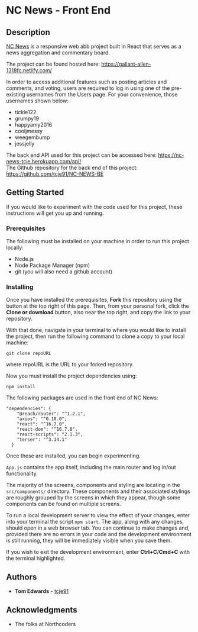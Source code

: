# NC News - Front End

## Description

[NC News](https://gallant-allen-1318fc.netlify.com/) is a responsive web abb project built in React that serves as a news aggregation and commentary board.

The project can be found hosted here: https://gallant-allen-1318fc.netlify.com/

In order to access additional features such as posting articles and comments, and voting, users are required to log in using one of the pre-existing usernames from the Users page. For your convenience, those usernames shown below:

* tickle122
* grumpy19
* happyamy2016
* cooljmessy
* weegembump
* jessjelly

The back end API used for this project can be accessed here: https://nc-news-tcje.herokuapp.com/api/   
The Github repository for the back end of this project: https://github.com/tcje91/NC-NEWS-BE  

## Getting Started

If you would like to experiment with the code used for this project, these instructions will get you up and running.

### Prerequisites

The following must be installed on your machine in order to run this project locally:

* Node.js
* Node Package Manager (npm)
* git (you will also need a github account)

### Installing

Once you have installed the prerequisites, **Fork** this repository using the button at the top right of this page. Then, from your personal fork, click the **Clone or download** button, also near the top right, and copy the link to your repository.

With that done, navigate in your terminal to where you would like to install the project, then run the following command to clone a copy to your local machine:

```
git clone repoURL
```
where repoURL is the URL to your forked repository.  

Now you must install the project dependencies using:
```
npm install
```
The following packages are used in the front end of NC News:

```
"dependencies": {
    "@reach/router": "^1.2.1",
    "axios": "^0.18.0",
    "react": "^16.7.0",
    "react-dom": "^16.7.0",
    "react-scripts": "2.1.3",
    "terser": "^3.14.1"
  }
```
Once these are installed, you can begin experimenting.

```App.js``` contains the app itself, including the main router and log in/out functionality.

The majority of the screens, components and styling are locating in the ```src/components/``` directory. These components and their associated stylings are roughly grouped by the screens in which they appear, though some components can be found on multiple screens.

To run a local development server to view the effect of your changes, enter into your terminal the script ```npm start```. The app, along with any changes, should open in a web browser tab. You can continue to make changes and, provided there are no errors in your code and the development environment is still running, they will be immediately visible when you save them.

If you wish to exit the development environment, enter **Ctrl+C**/**Cmd+C** with the terminal highlighted.

## Authors

- **Tom Edwards** - [tcje91](https://github.com/tcje91)

## Acknowledgments

* The folks at Northcoders